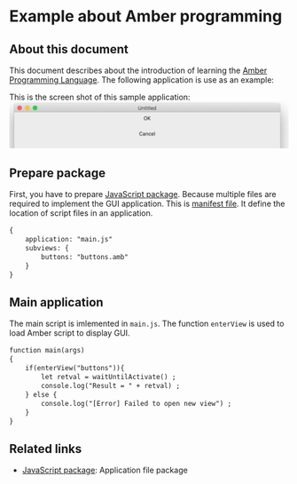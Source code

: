 # Example about Amber programming

## About this document
This document describes about the introduction of learning the [Amber Programming Language](https://github.com/steelwheels/Amber/blob/master/Document/amber-language.md). The following application is use as an example:

This is the screen shot of this sample application:
![Screen shot](https://github.com/steelwheels/JSTerminal/blob/master/Documents/Images/amber-sample-0.png)

## Prepare package
First, you have to prepare [JavaScript package](https://github.com/steelwheels/JSTools/blob/master/Document/jspkg.md).
Because multiple files are required to implement the GUI application.
This is [manifest file](https://github.com/steelwheels/JSTools/blob/master/Document/manifest-file.md). It define the location of script files in an application.

````
{
	application: "main.js"
	subviews: {
		buttons: "buttons.amb"
	}
}
````

## Main application
The main script is imlemented in `main.js`. The function `enterView` is used to load Amber script to display GUI.
````
function main(args)
{
	if(enterView("buttons")){
		let retval = waitUntilActivate() ;
		console.log("Result = " + retval) ;
	} else {
		console.log("[Error] Failed to open new view") ;
	}
}
````

## Related links
* [JavaScript package](https://github.com/steelwheels/JSTools/blob/master/Document/jspkg.md): Application file package

